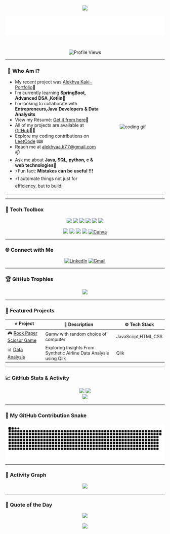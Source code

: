 <!-- 🌈 Stylish and Interactive GitHub Profile README for Manibabu DNV -->
<img src="https://user-images.githubusercontent.com/74038190/212284115-f47cd8ff-2ffb-4b04-b5bf-4d1c14c0247f.gif" width="100%" height="1" align="center" />
<!-- Name Badge -->
<p align="center">
  <img src="https://img.shields.io/badge/Hey%20I'm%20Alekhya%20Kaki-✨-blueviolet?style=for-the-badge&logo=github&logoColor=white" />
</p>

<!-- Typing SVG Animation -->
<p align="center">
  <img src="https://github.com/Kaki-Alekhya/Kaki-Alekhya/blob/main/download.svg" />
</p>
<img src="https://user-images.githubusercontent.com/74038190/212284115-f47cd8ff-2ffb-4b04-b5bf-4d1c14c0247f.gif" width="100%" height="1" align="center" />
<!-- Profile View Counter -->
<p align="center">
  <img src="https://komarev.com/ghpvc/?username=Kaki-Alekhya&label=Profile%20Views&color=2ECf49&style=flat" alt="Profile Views" width="120" height="20" />
</p>


<table>
  <tr>
    <!-- Text Column -->
    <td width="60%" valign="top">
      <h3>🚀 Who Am I?</h3>
      <ul>
        <li> My recent project was <a href="https://github.com/Kaki-Alekhya/Kaki-Alekhya">Alekhya Kaki-Portfolio</a>🔭</li>
      <li> I’m currently learning <b> SpringBoot, Advanced DSA ,Kotlin🌱</b></li>
      <li> I’m looking to collaborate with <b> Entrepreneurs,Java Developers & Data Analysits </b></li>
         <li> View my Résumé: <a href="https://drive.google.com/file/d/19S9HN29VYV3x6fFNEaQvhLiFwdjlPsae/view?usp=sharing"> Get it from here</a>📄</li>
      <li> All of my projects are available at <a href="https://github.com/Kaki-Alekhya">GitHub</a>👩‍💻</li>
       <li>Explore my coding contributions on <a href="https://leetcode.com/u/alekhya_kaki">LeetCode</a> ⌨</li>
      <li> Reach me at <a href="mailto:alekhyaa.k77@gmail.com">alekhyaa.k77@gmail.com</a>📫</li>
        <li>Ask me about <b>Java, SQL, python, c & web technologies💬</b></li>
      <li>⚡Fun fact: <b>Mistakes can be useful !!!</b></li>
      <li>⚡I automate things not just for efficiency, but to build!</li>
      </ul>
    </td>
    <!-- GIF Column -->
    <td width="40%" align="center">
      <img src="https://media.giphy.com/media/qgQUggAC3Pfv687qPC/giphy.gif" width="100%" height="260" alt="coding gif" />
    </td>
  </tr>
</table>

---

### 🧰 Tech Toolbox

<p align="center">
  <a href="https://en.wikipedia.org/wiki/Java_(programming_language)" target="_blank"><img src="https://skillicons.dev/icons?i=java" /></a>
  <a href="https://en.wikipedia.org/wiki/Python_(programming_language)" target="_blank"><img src="https://skillicons.dev/icons?i=python" /></a>
  <a href="https://en.wikipedia.org/wiki/HTML" target="_blank"><img src="https://skillicons.dev/icons?i=html" /></a>
  <a href="https://en.wikipedia.org/wiki/CSS" target="_blank"><img src="https://skillicons.dev/icons?i=css" /></a>
  <a href="https://en.wikipedia.org/wiki/MySQL" target="_blank"><img src="https://skillicons.dev/icons?i=mysql" /></a>
  <a href="https://en.wikipedia.org/wiki/Git" target="_blank"><img src="https://skillicons.dev/icons?i=git" /></a>
 
  
</p>

<p align="center">
  <a href="https://en.wikipedia.org/wiki/Visual_Studio_Code" target="_blank"><img src="https://skillicons.dev/icons?i=vscode" /></a>
  <a href="https://en.wikipedia.org/wiki/Eclipse_(software)" target="_blank"><img src="https://skillicons.dev/icons?i=eclipse" /></a>
  <a href="https://en.wikipedia.org/wiki/GitHub" target="_blank"><img src="https://skillicons.dev/icons?i=github" /></a>
  <a href="https://en.wikipedia.org/wiki/Figma_(software)" target="_blank"><img src="https://skillicons.dev/icons?i=figma" /></a>
  <a href="https://en.wikipedia.org/wiki/Canva" target="_blank"><img src="https://img.icons8.com/color/48/000000/canva.png" width="48" height="48" alt="Canva" /></a>
</p>

---

### 🌐 Connect with Me

<p align="center">
  <a href=" www.linkedin.com/in/alekhya-kaki" target="_blank"><img src="https://img.icons8.com/color/48/000000/linkedin.png" width="70" alt="LinkedIn" /></a>
  <a href="mailto:alekhyaa.k77@gmail.com"><img src="https://img.icons8.com/color/48/000000/gmail-new.png" width="70" alt="Gmail" /></a>
</p>

---

### 🏆 GitHub Trophies

<p align="center">
  <img src="https://github-profile-trophy.vercel.app/?username=Kaki-Alekhya&theme=gruvbox&column=7&margin-w=15&title=Commits,Repositories,Experience,Stars,Followers,PullRequest,Reviews" />
</p>





---

### 🚀 Featured Projects

<div align="center">

| ⭐ Project | 🚀 Description | ⚙️ Tech Stack |
|-------------|----------------|---------------|
| 🎮 [Rock Paper Scissor Game](https://github.com/Kaki-Alekhya/rock_paper_scissor) | Gamw with random choice of computer | JavaScript,HTML,CSS |
| 📊 [Data Analysis](https://github.com/Kaki-Alekhya/Airlines-project) | Exploring Insights From Synthetic Airline Data Analysis using Qlik |Qlik|


</div>

---

### 📈 GitHub Stats & Activity

<div align="center">
  <img src="https://github-readme-stats.vercel.app/api?username=Kaki-Alekhya&show_icons=true&theme=radical" height="170" />
  <img src="https://github-readme-stats.vercel.app/api/top-langs/?username=Kaki-Alekhya&layout=compact&theme=radical" height="170"/>
</div>

<div align="center">
  <img src="https://streak-stats.demolab.com/?user=Kaki-Alekhya&theme=tokyonight" height="170"/>
</div>


---

### 🐍 My GitHub Contribution Snake


  ![snake gif](https://github.com/Kaki-Alekhya/Kaki-Alekhya/blob/output/github-snake-dark.svg)


---

### 🎨 Activity Graph

<p align="center">
 <img src="https://github-readme-activity-graph.vercel.app/graph?username=Kaki-Alekhya&theme=react&area=true&area_color=FF00FF&color=00FFFF&point=FFFFFF&line=00FFD1" />
</p>

---

### 💬 Quote of the Day

<p align="center">
  <img src="https://quotes-github-readme.vercel.app/api?type=horizontal&theme=radical" />
</p>

<p align="center">
  <img src="https://capsule-render.vercel.app/api?type=waving&color=0:FF00FF,100:00FFFF&height=100&section=footer&text=%20Built%20by%20ALEKHYA%20&fontAlign=center&fontColor=FFFFFF&fontSize=18" />
</p>
